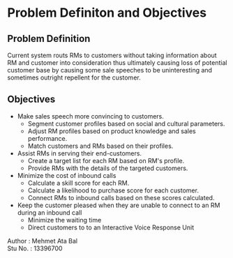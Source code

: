 # Problem Definiton and Objectives

## Problem Definition
Current system routs RMs to customers without taking information about RM and customer into consideration thus ultimately causing loss of potential customer base by causing some sale speeches to be uninteresting and sometimes outright repellent for the customer.

## Objectives

* Make sales speech more convincing to customers.
    * Segment customer profiles based on social and cultural parameters.
    * Adjust RM profiles based on product knowledge and sales performance.
    * Match customers and RMs based on their profiles.
* Assist RMs in serving their end-customers.
    * Create a target list for each RM based on RM's profile.
    * Provide RMs with the details of the targeted customers.
* Minimize the cost of inbound calls
    * Calculate a skill score for each RM.
    * Calculate a likelihood to purchase score for each customer.
    * Connect RMs to inbound calls based on these scores calculated.
* Keep the customer pleased when they are unable to connect to an RM during an inbound call
    * Minimize the waiting time
    * Direct customers to to an Interactive Voice Response Unit

Author : Mehmet Ata Bal   
Stu No. : 13396700   